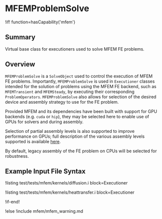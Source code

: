 # MFEMProblemSolve

!if! function=hasCapability('mfem')

## Summary

Virtual base class for executioners used to solve MFEM FE problems.

## Overview

`MFEMProblemSolve` is a `SolveObject` used to control the execution of MFEM FE problems.
Importantly, `MFEMProblemSolve` is used in `Executioner` classes intended for the solution of
problems using the MFEM FE backend, such as `MFEMTransient` and `MFEMSteady`, by executing their
corresponding `ProblemOperators`. `MFEMProblemSolve` also allows for selection of the desired device
and assembly strategy to use for the FE problem.

Provided MFEM and its dependencies have been built with support for GPU backends (e.g. `cuda` or
`hip`), they may be selected here to enable use of GPUs for solvers and during assembly.

Selection of partial assembly levels is also supported to improve performance on GPUs; full
description of the various assembly levels supported is available
 [here](https://mfem.org/performance/).

By default, legacy assembly of the FE problem on CPUs will be selected for robustness.

## Example Input File Syntax

!listing test/tests/mfem/kernels/diffusion.i block=Executioner

!listing test/tests/mfem/kernels/heattransfer.i block=Executioner

!if-end!

!else
!include mfem/mfem_warning.md
